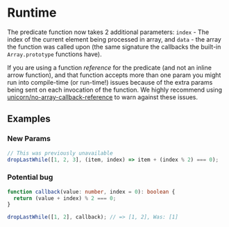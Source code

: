 # Runtime

The predicate function now takes 2 additional parameters: `index` - The index of
the current element being processed in array, and `data` - the array the
function was called upon (the same signature the callbacks the built-in
`Array.prototype` functions have).

If you are using a function _reference_ for the predicate (and not an inline
arrow function), and that function accepts more than one param you might run
into compile-time (or run-time!) issues because of the extra params being sent on
each invocation of the function. We highly recommend using [unicorn/no-array-callback-reference](https://github.com/sindresorhus/eslint-plugin-unicorn/blob/main/docs/rules/no-array-callback-reference.md)
to warn against these issues.

## Examples

### New Params

```ts
// This was previously unavailable
dropLastWhile([1, 2, 3], (item, index) => item + (index % 2) === 0);
```

### Potential bug

```ts
function callback(value: number, index = 0): boolean {
  return (value + index) % 2 === 0;
}

dropLastWhile([1, 2], callback); // => [1, 2], Was: [1]
```
